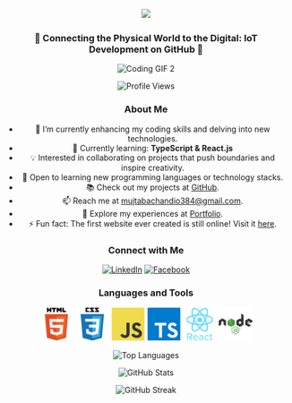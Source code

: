 <!-- Introduction -->
<p align="center">
  <img src="https://readme-typing-svg.demolab.com?font=Roboto&weight=500&size=24&lines=Hey%2C+I%27m+Mujtaba+Chandio!;A+Passionate+Developer+from+Pakistan;Front-End+Developer+%26+Anime+Enthusiast;Exploring+AI%2C+Web3%2C+and+More;Always+up+for+Innovative+Challenges;Let%27s+Connect+and+Create!">
</p>

<!-- Header -->
<h3 align="center">🌟 Connecting the Physical World to the Digital: IoT Development on GitHub 🌟</h3>

<!-- Coding GIFs -->
<p align="center">
  <img src="https://media.giphy.com/media/ZVik7pBtu9dNS/giphy.gif" alt="Coding GIF 2" width="400">
</p>

<!-- Profile Views -->
<p align="center"> 
  <img src="https://komarev.com/ghpvc/?username=mujtabachandio&label=Profile%20views&color=0e75b6&style=flat-square" alt="Profile Views" /> 
</p>

<!-- About Me -->
<h3 align="center">About Me</h3>

<ul align="center">
  <li>🚀 I’m currently enhancing my coding skills and delving into new technologies.</li>
  <li>🌱 Currently learning: <strong>TypeScript & React.js</strong></li>
  <li>💡 Interested in collaborating on projects that push boundaries and inspire creativity.</li>
  <li>🤝 Open to learning new programming languages or technology stacks.</li>
  <li>📚 Check out my projects at <a href="https://github.com/mujtabachandio?tab=repositories">GitHub</a>.</li>
  <li>📫 Reach me at <a href="mailto:mujtabachandio384@gmail.com">mujtabachandio384@gmail.com</a>.</li>
  <li>📄 Explore my experiences at <a href="https://infinitetech0.my.canva.site/portfolioperspective">Portfolio</a>.</li>
  <li>⚡ Fun fact: The first website ever created is still online! Visit it <a href="http://info.cern.ch/">here</a>.</li>
</ul>

<!-- Connect with Me -->
<h3 align="center">Connect with Me</h3>
<p align="center">
  <a href="https://www.linkedin.com/in/mujtaba-chandio-210518247/" target="_blank"><img src="https://img.icons8.com/color/48/000000/linkedin-circled--v1.png" alt="LinkedIn" /></a>
  <a href="https://www.facebook.com/mujtaba.chandio.372" target="_blank"><img src="https://img.icons8.com/color/48/000000/facebook-new.png" alt="Facebook" /></a>
</p>

<!-- Languages and Tools -->
<h3 align="center">Languages and Tools</h3>
<p align="center"> 
  <img src="https://raw.githubusercontent.com/devicons/devicon/master/icons/html5/html5-original-wordmark.svg" alt="HTML5" width="60" height="60"/>
  <img src="https://raw.githubusercontent.com/devicons/devicon/master/icons/css3/css3-original-wordmark.svg" alt="CSS3" width="60" height="60"/> 
  <img src="https://raw.githubusercontent.com/devicons/devicon/master/icons/javascript/javascript-original.svg" alt="JavaScript" width="60" height="60"/> 
  <img src="https://raw.githubusercontent.com/devicons/devicon/master/icons/typescript/typescript-original.svg" alt="TypeScript" width="60" height="60"/> 
  <img src="https://raw.githubusercontent.com/devicons/devicon/master/icons/react/react-original-wordmark.svg" alt="React.js" width="60" height="60"/> 
  <img src="https://raw.githubusercontent.com/devicons/devicon/master/icons/nodejs/nodejs-original-wordmark.svg" alt="Node.js" width="60" height="60"/> 
</p>

<!-- GitHub Stats -->
<p align="center">
  <img src="https://github-readme-stats.vercel.app/api/top-langs/?username=mujtabachandio&layout=compact&langs_count=8" alt="Top Languages" />
</p>

<p align="center">
  <img src="https://github-readme-stats.vercel.app/api?username=mujtabachandio&show_icons=true&theme=radical" alt="GitHub Stats" />
</p>

<!-- GitHub Streak -->
<p align="center">
  <img src="https://github-readme-streak-stats.herokuapp.com/?user=mujtabachandio&theme=radical" alt="GitHub Streak" />
</p>
